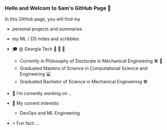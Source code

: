 ### Hello and Welcom to Sam's GitHub Page 👋

<!--
**changhyeonlim/changhyeonlim** is a ✨ _special_ ✨ repository because its `README.md` (this file) appears on your GitHub profile.
-->
In this GitHub page, you will find my 
- personal projects and summaries
- my ML / DS notes and scribbles


- :mortar_board: @ Georgia Tech :bee: :bee: :bee:
  - Currently in Philosophy of Doctorate in Mechanical Engineering :hammer_and_wrench: :goggles:
  - Graduated Masters of Science in Computational Science and Engineering :computer:
  - Graduated Bachelor of Science in Mechanical Engineering :hammer_and_wrench:  
- 🔭 I’m currently working on ...
- 🌱 My current interests
  -  DevOps and ML Engineering  
- ⚡ Fun fact: ...

